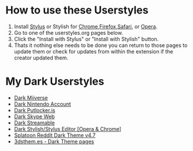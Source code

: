 # How to use these Userstyles
1. Install [Stylus](https://chrome.google.com/webstore/detail/stylus/clngdbkpkpeebahjckkjfobafhncgmne) or Stylish for [Chrome](https://chrome.google.com/webstore/detail/fjnbnpbmkenffdnngjfgmeleoegfcffe),[Firefox](https://addons.mozilla.org/en-US/firefox/addon/stylish),[Safari](http://sobolev.us/stylish/), or [Opera](https://addons.opera.com/extensions/details/stylish/).
2. Go to one of the userstyles.org pages below.
3. Click the "Install with Stylus" or "Install with Stylish" button.
4. Thats it nothing else needs to be done you can return to those pages to update them or check for updates from within the extension if the creator updated them.

# My Dark Userstyles
* [Dark Miiverse](https://userstyles.org/styles/106650/dark-miiverse)
* [Dark Nintendo Account](https://userstyles.org/styles/139346/dark-nintendo-account)
* [Dark Putlocker.is](https://userstyles.org/styles/125616/dark-putlocker-is)
* [Dark Skype Web](https://userstyles.org/styles/117912/dark-skype-web)
* [Dark Streamable](https://userstyles.org/styles/121561/dark-streamable)
* [Dark Stylish/Stylus Editor [Opera & Chrome]](https://userstyles.org/styles/127038/dark-stylish-stylus-editor-opera-chrome)
* [Splatoon Reddit Dark Theme v4.7](https://userstyles.org/styles/121812/splatoon-reddit-dark-theme-v4-7)
* [3dsthem.es - Dark Theme pages](https://userstyles.org/styles/111022/3dsthem-es-dark-theme-pages)
